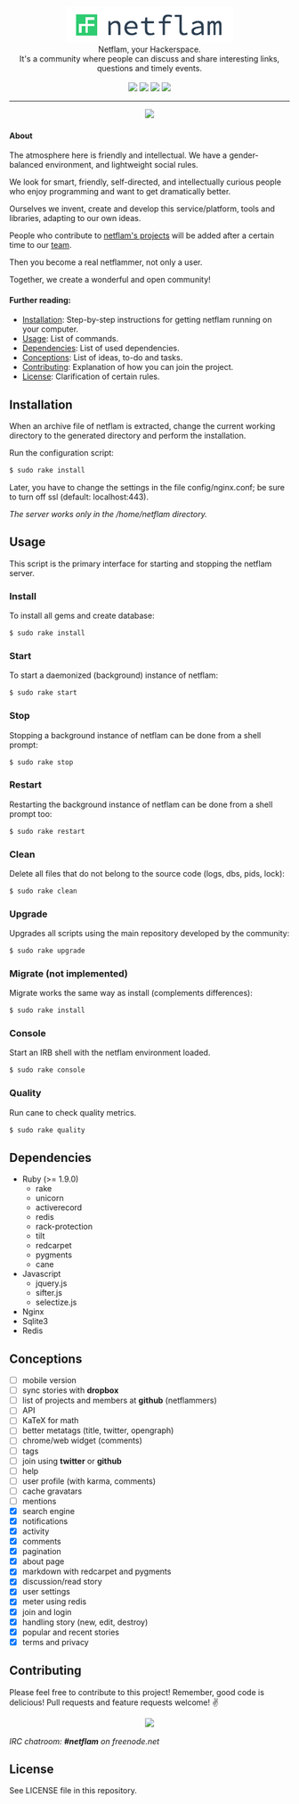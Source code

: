 <p align="center">
  <img src="https://raw.githubusercontent.com/netflam/netflam/master/public/assets/images/shortcuts/nf.png" alt="netflam" />
  <br />
  Netflam, your Hackerspace. <br /> It's a community where people can discuss and share interesting links, questions and timely events.
  <br /><br />
  <a href="https://travis-ci.org/netflam/netflam"><img src="https://img.shields.io/travis/netflam/netflam.svg" /></a>
  <a href="https://github.com/netflam/netflam/releases"><img src="https://img.shields.io/github/release/netflam/netflam.svg" /></a>
  <a href="https://github.com/netflam/netflam/issues"><img src="https://img.shields.io/github/issues/netflam/netflam.svg" /></a>
  <a href="https://netflam.com/"><img src="https://img.shields.io/badge/url-netflam.com-brightgreen.svg" /></a>
</p>

---

<div align="center">
  <img src="https://dl.dropboxusercontent.com/u/103345209/Screenshots/Screenshot%202014-10-09%2018.32.55.png"/>
</div>

#### About

The atmosphere here is friendly and intellectual. We have a gender-balanced environment, and lightweight social rules.

We look for smart, friendly, self-directed, and intellectually curious people who enjoy programming and want to get dramatically better.

Ourselves we invent, create and develop this service/platform, tools and libraries, adapting to our own ideas.

People who contribute to [netflam's projects](https://github.com/netflam) will be added after a certain time to our [team](https://github.com/orgs/netflam/people).

Then you become a real netflammer, not only a user.

Together, we create a wonderful and open community!

#### Further reading:

- [Installation](#installation): Step-by-step instructions for getting netflam running on your computer.
- [Usage](#usage): List of commands.
- [Dependencies](#dependencies): List of used dependencies.
- [Conceptions](#conceptions): List of ideas, to-do and tasks.
- [Contributing](#contributing): Explanation of how you can join the project.
- [License](#license): Clarification of certain rules.

## Installation

When an archive file of netflam is extracted, change the current working directory to the generated directory and perform the installation.

Run the configuration script:

```bash
$ sudo rake install
```

Later, you have to change the settings in the file config/nginx.conf; be sure to turn off ssl (default: localhost:443).

_The server works only in the /home/netflam directory._

## Usage

This script is the primary interface for starting and stopping the netflam server.

### Install

To install all gems and create database:

```bash
$ sudo rake install
```

### Start

To start a daemonized (background) instance of netflam:

```bash
$ sudo rake start
```

### Stop

Stopping a background instance of netflam can be done from a shell prompt:

```bash
$ sudo rake stop
```

### Restart

Restarting the background instance of netflam can be done from a shell prompt too:

```bash
$ sudo rake restart
```

### Clean

Delete all files that do not belong to the source code (logs, dbs, pids, lock):

```bash
$ sudo rake clean
```

### Upgrade

Upgrades all scripts using the main repository developed by the community:

```bash
$ sudo rake upgrade
```

### Migrate (not implemented)

Migrate works the same way as install (complements differences):

```bash
$ sudo rake install
```

### Console

Start an IRB shell with the netflam environment loaded.

```bash
$ sudo rake console
```

### Quality

Run cane to check quality metrics.

```bash
$ sudo rake quality
```

## Dependencies

- Ruby (>= 1.9.0)
  * rake
  * unicorn
  * activerecord
  * redis
  * rack-protection
  * tilt
  * redcarpet
  * pygments
  * cane
- Javascript
  * jquery.js
  * sifter.js
  * selectize.js
- Nginx
- Sqlite3
- Redis

## Conceptions

- [ ] mobile version
- [ ] sync stories with **dropbox**
- [ ] list of projects and members at **github** (netflammers)
- [ ] API
- [ ] KaTeX for math
- [ ] better metatags (title, twitter, opengraph)
- [ ] chrome/web widget (comments)
- [ ] tags
- [ ] join using **twitter** or **github**
- [ ] help
- [ ] user profile (with karma, comments)
- [ ] cache gravatars
- [ ] mentions
- [x] search engine
- [x] notifications
- [x] activity
- [x] comments
- [x] pagination
- [x] about page
- [x] markdown with redcarpet and pygments
- [x] discussion/read story
- [x] user settings
- [x] meter using redis
- [x] join and login
- [x] handling story (new, edit, destroy)
- [x] popular and recent stories
- [x] terms and privacy

## Contributing

Please feel free to contribute to this project! Remember, good code is delicious! Pull requests and feature requests welcome! :v:

<div align="center">
  <img src="https://pbs.twimg.com/media/BuTj9ULCAAEd4G7.jpg:large"/>
</div>

_IRC chatroom: **#netflam** on freenode.net_

## License

See LICENSE file in this repository.
